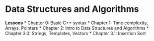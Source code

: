 # Data Structures and Algorithms
**Lessons**
	* Chapter 0: Basic C++ syntax
	* Chapter 1: Time complexity, Arrays, Pointers 
	* Chapter 2: Intro to Data Structures and Algorithms
	* Chapter 3.0:  Strings, Templates, Vectors
	* Chapter 3.1: Insertion Sort
